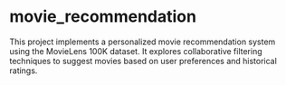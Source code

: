 # movie_recommendation
This project implements a personalized movie recommendation system using the MovieLens 100K dataset. It explores collaborative filtering techniques to suggest movies based on user preferences and historical ratings.
